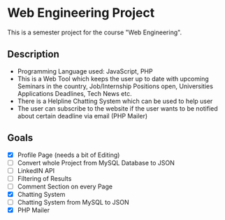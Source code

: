# Web Engineering Project
This is a semester project for the course "Web Engineering".

## Description
- Programming Language used: JavaScript, PHP
- This is a Web Tool which keeps the user up to date with upcoming Seminars in the country, Job/Internship Positions open, Universities Applications Deadlines, Tech News etc.
- There is a Helpline Chatting System which can be used to help user
- The user can subscribe to the website if the user wants to be notified about certain deadline via email (PHP Mailer)

## Goals

- [x] Profile Page	(needs a bit of Editing)
- [ ] Convert whole Project from MySQL Database to JSON
- [ ] LinkedIN API
- [ ] Filtering of Results
- [ ] Comment Section on every Page
- [x] Chatting System
- [ ] Chatting System from MySQL to JSON
- [x] PHP Mailer
